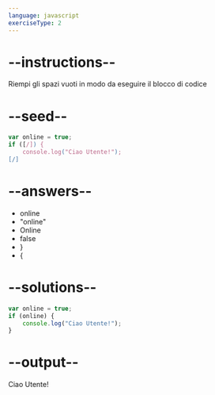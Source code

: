 ```yaml
---
language: javascript
exerciseType: 2
---
```


# --instructions--

Riempi gli spazi vuoti in modo da eseguire il blocco di codice

# --seed--

```javascript
var online = true;
if ([/]) {
    console.log("Ciao Utente!");
[/]
```

# --answers--

- online
- "online"
- Online
- false
- }
- {

# --solutions--

```javascript
var online = true;
if (online) {
    console.log("Ciao Utente!");
}
```

# --output--

Ciao Utente!
